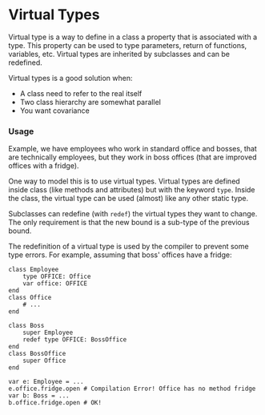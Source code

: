 # Virtual Types

Virtual type is a way to define in a class a property that is associated with a type.
This property can be used to type parameters, return of functions, variables, etc.
Virtual types are inherited by subclasses and can be redefined.

Virtual types is a good solution when:

  * A class need to refer to the real itself
  * Two class hierarchy are somewhat parallel
  * You want covariance

### Usage

Example, we have employees who work in standard office and bosses, that are technically employees, but they work in boss offices (that are improved offices with a fridge).

One way to model this is to use virtual types.
Virtual types are defined inside class (like methods and attributes) but with the keyword `type`.
Inside the class, the virtual type can be used (almost) like any other static type.

Subclasses can redefine (with `redef`) the virtual types they want to change.
The only requirement is that the new bound is a sub-type of the previous bound.

The redefinition of a virtual type is used by the compiler to prevent some type errors.
For example, assuming that boss' offices have a fridge:

~~~nitish
class Employee
    type OFFICE: Office
    var office: OFFICE
end
class Office
    # ...
end

class Boss
    super Employee
    redef type OFFICE: BossOffice
end
class BossOffice
    super Office
end

var e: Employee = ...
e.office.fridge.open # Compilation Error! Office has no method fridge
var b: Boss = ...
b.office.fridge.open # OK!
~~~
